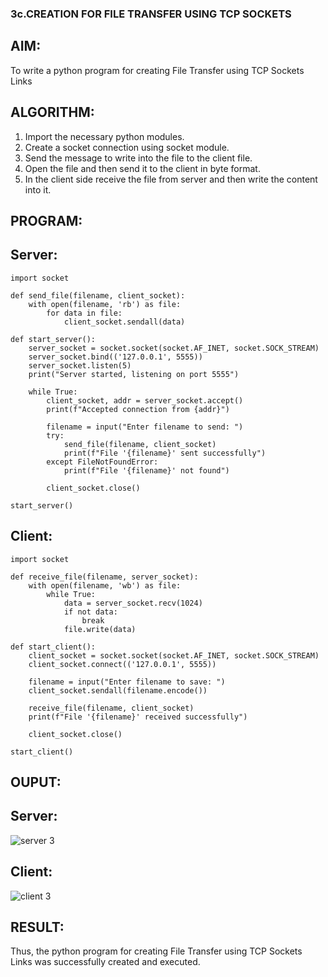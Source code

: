 ### 3c.CREATION FOR FILE TRANSFER USING TCP SOCKETS
## AIM:
To write a python program for creating File Transfer using TCP Sockets Links
## ALGORITHM:
1. Import the necessary python modules.
2. Create a socket connection using socket module.
3. Send the message to write into the file to the client file.
4. Open the file and then send it to the client in byte format.
5. In the client side receive the file from server and then write the content into it.
## PROGRAM:
## Server:
```
import socket

def send_file(filename, client_socket):
    with open(filename, 'rb') as file:
        for data in file:
            client_socket.sendall(data)

def start_server():
    server_socket = socket.socket(socket.AF_INET, socket.SOCK_STREAM)
    server_socket.bind(('127.0.0.1', 5555))
    server_socket.listen(5)
    print("Server started, listening on port 5555")

    while True:
        client_socket, addr = server_socket.accept()
        print(f"Accepted connection from {addr}")

        filename = input("Enter filename to send: ")
        try:
            send_file(filename, client_socket)
            print(f"File '{filename}' sent successfully")
        except FileNotFoundError:
            print(f"File '{filename}' not found")

        client_socket.close()

start_server()

```
## Client:
```
import socket

def receive_file(filename, server_socket):
    with open(filename, 'wb') as file:
        while True:
            data = server_socket.recv(1024)
            if not data:
                break
            file.write(data)

def start_client():
    client_socket = socket.socket(socket.AF_INET, socket.SOCK_STREAM)
    client_socket.connect(('127.0.0.1', 5555))

    filename = input("Enter filename to save: ")
    client_socket.sendall(filename.encode())

    receive_file(filename, client_socket)
    print(f"File '{filename}' received successfully")

    client_socket.close()

start_client()

```
## OUPUT:
## Server:
![server 3](https://github.com/SUBBIAH1904/3c.FILE_TRANSFER_USING_TCP_SOCKETS/assets/147473604/33a75331-236c-4923-8bc1-aa71ee41eea9)
## Client:
![client 3](https://github.com/SUBBIAH1904/3c.FILE_TRANSFER_USING_TCP_SOCKETS/assets/147473604/4a07734d-29c4-4507-9880-df467a2794f5)
## RESULT:
Thus, the python program for creating File Transfer using TCP Sockets Links was 
successfully created and executed.
